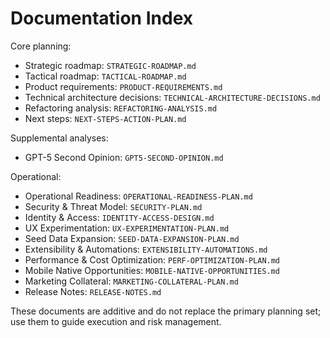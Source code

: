 # Documentation Index

Core planning:
- Strategic roadmap: `STRATEGIC-ROADMAP.md`
- Tactical roadmap: `TACTICAL-ROADMAP.md`
- Product requirements: `PRODUCT-REQUIREMENTS.md`
- Technical architecture decisions: `TECHNICAL-ARCHITECTURE-DECISIONS.md`
- Refactoring analysis: `REFACTORING-ANALYSIS.md`
- Next steps: `NEXT-STEPS-ACTION-PLAN.md`

Supplemental analyses:
- GPT-5 Second Opinion: `GPT5-SECOND-OPINION.md`

Operational:
- Operational Readiness: `OPERATIONAL-READINESS-PLAN.md`
- Security & Threat Model: `SECURITY-PLAN.md`
- Identity & Access: `IDENTITY-ACCESS-DESIGN.md`
- UX Experimentation: `UX-EXPERIMENTATION-PLAN.md`
- Seed Data Expansion: `SEED-DATA-EXPANSION-PLAN.md`
- Extensibility & Automations: `EXTENSIBILITY-AUTOMATIONS.md`
- Performance & Cost Optimization: `PERF-OPTIMIZATION-PLAN.md`
- Mobile Native Opportunities: `MOBILE-NATIVE-OPPORTUNITIES.md`
- Marketing Collateral: `MARKETING-COLLATERAL-PLAN.md`
- Release Notes: `RELEASE-NOTES.md`

These documents are additive and do not replace the primary planning set; use them to guide execution and risk management.
